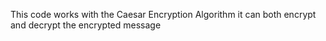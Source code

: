 This code works with the Caesar Encryption Algorithm it can both encrypt and decrypt the encrypted message
